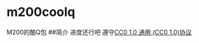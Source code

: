 # m200coolq
M200的酷Q包
##简介
进度还行吧
遵守[CC0 1.0 通用 (CC0 1.0)协议](https://creativecommons.org/publicdomain/zero/1.0/deed.zh)

